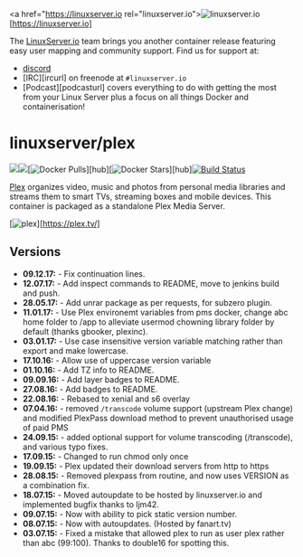 <a href="https://linuxserver.io rel="linuxserver.io">![linuxserver.io](https://raw.githubusercontent.com/linuxserver/docker-templates/master/linuxserver.io/img/linuxserver_medium.png)[https://linuxserver.io]</a>

The [LinuxServer.io](https://linuxserver.io) team brings you another container release featuring easy user mapping and community support. Find us for support at:
* [discord](https://discord.gg/YWrKVTn)
* [IRC][ircurl] on freenode at `#linuxserver.io`
* [Podcast][podcasturl] covers everything to do with getting the most from your Linux Server plus a focus on all things Docker and containerisation!

# linuxserver/plex
[![](https://images.microbadger.com/badges/version/linuxserver/plex.svg)](https://microbadger.com/images/linuxserverplex "Get your own version badge on microbadger.com")[![](https://images.microbadger.com/badges/image/linuxserver/plex.svg)](https://microbadger.com/images/linuxserver/plex "Get your own version badge on microbadger.com")[![Docker Pulls](https://img.shields.io/docker/pulls/linuxserver/plex.svg)][hub][![Docker Stars](https://img.shields.io/docker/stars/linuxserver/plex.svg)][hub][![Build Status](https://ci.linuxserver.io/buildStatus/icon?job=Docker-Builders/x86-64/x86-64-plex)](https://ci.linuxserver.io/job/Docker-Builders/job/x86-64/job/x86-64-plex/)

[Plex](https://plex.tv/) organizes video, music and photos from personal media libraries and streams them to smart TVs, streaming boxes and mobile devices. This container is packaged as a standalone Plex Media Server.

[![plex](http://the-gadgeteer.com/wp-content/uploads/2015/10/plex-logo-e1446990678679.png)][https://plex.tv/]

## Versions

* **09.12.17:** - Fix continuation lines.
* **12.07.17:** -  Add inspect commands to README, move to jenkins build and push.
* **28.05.17:** -  Add unrar package as per requests, for subzero plugin.
* **11.01.17:** -  Use Plex environemt variables from pms docker, change abc home folder to /app to alleviate usermod chowning library folder by default (thanks gbooker, plexinc).
* **03.01.17:** -  Use case insensitive version variable matching rather than export and make lowercase.
* **17.10.16:** -  Allow use of uppercase version variable
* **01.10.16:** -  Add TZ info to README.
* **09.09.16:** -  Add layer badges to README.
* **27.08.16:** -  Add badges to README.
* **22.08.16:** -  Rebased to xenial and s6 overlay
* **07.04.16:** -  removed `/transcode` volume support (upstream Plex change) and modified PlexPass download method to prevent unauthorised usage of paid PMS
* **24.09.15:** -  added optional support for volume transcoding (/transcode), and various typo fixes.
* **17.09.15:** -  Changed to run chmod only once
* **19.09.15:** -  Plex updated their download servers from http to https
* **28.08.15:** -  Removed plexpass from routine, and now uses VERSION as a combination fix.
* **18.07.15:** -  Moved autoupdate to be hosted by linuxserver.io and implemented bugfix thanks to ljm42.
* **09.07.15:** -  Now with ability to pick static version number.
* **08.07.15:** -  Now with autoupdates. (Hosted by fanart.tv)
* **03.07.15:** -  Fixed a mistake that allowed plex to run as user plex rather than abc (99:100). Thanks to double16 for spotting this.
